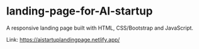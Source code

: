 # landing-page-for-AI-startup

A responsive landing page built with HTML, CSS/Bootstrap and JavaScript.

Link: https://aistartuplandingpage.netlify.app/
